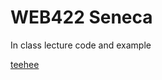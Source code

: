 # WEB422 Seneca

In class lecture code and example

[teehee](https://giphy.com/gifs/funny-cat-mlvseq9yvZhba)